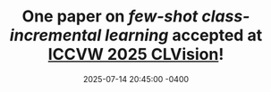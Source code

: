 ---
title: >-
    One paper on <em>few-shot class-incremental learning</em> accepted at <a href="https://sites.google.com/view/clvision2025" target="_blank">ICCVW 2025 CLVision</a>!
#    <a href="https://google.com" target="_blank">read more <i class="fas fa-angle-double-right"></i></a>
date: 2025-07-14 20:45:00 -0400
---
